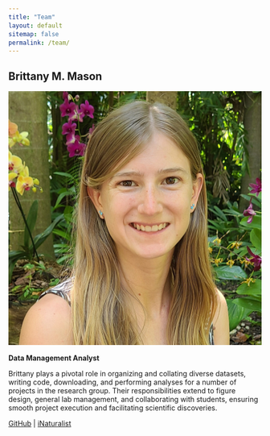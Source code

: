 ```yaml
---
title: "Team"
layout: default
sitemap: false
permalink: /team/
---
```



## Brittany M. Mason

![Brittany Mason](/images/teampic/brittany_mason_headshot.jpg)

**Data Management Analyst**

Brittany plays a pivotal role in organizing and collating diverse datasets, writing code, downloading, and performing analyses for a number of projects in the research group. Their responsibilities extend to figure design, general lab management, and collaborating with students, ensuring smooth project execution and facilitating scientific discoveries.

[GitHub](https://github.com/brittanymmason) | [iNaturalist](https://www.inaturalist.org/people/brittanymmason)


